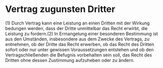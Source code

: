 # Vertrag zugunsten Dritter

(1) Durch Vertrag kann eine Leistung an einen Dritten mit der Wirkung bedungen werden, dass der Dritte unmittelbar das Recht erwirbt, die Leistung zu fordern.(2) In Ermangelung einer besonderen Bestimmung ist aus den Umständen, insbesondere aus dem Zwecke des Vertrags, zu entnehmen, ob der Dritte das Recht erwerben, ob das Recht des Dritten sofort oder nur unter gewissen Voraussetzungen entstehen und ob den Vertragschließenden die Befugnis vorbehalten sein soll, das Recht des Dritten ohne dessen Zustimmung aufzuheben oder zu ändern. 

